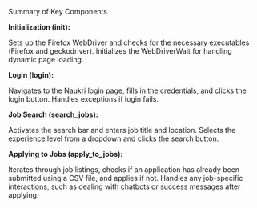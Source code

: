 Summary of Key Components

**Initialization (__init__):**

Sets up the Firefox WebDriver and checks for the necessary executables (Firefox and geckodriver).
Initializes the WebDriverWait for handling dynamic page loading.

**Login (login):**

Navigates to the Naukri login page, fills in the credentials, and clicks the login button.
Handles exceptions if login fails.

**Job Search (search_jobs):**

Activates the search bar and enters job title and location.
Selects the experience level from a dropdown and clicks the search button.

**Applying to Jobs (apply_to_jobs):**

Iterates through job listings, checks if an application has already been submitted using a CSV file, and applies if not.
Handles any job-specific interactions, such as dealing with chatbots or success messages after applying.





